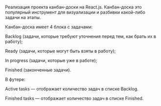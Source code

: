 Реализация проекта канбан-доски на React.js. Канбан-доска это популярный инструмент для визуализации и разбивки какой-либо задачи на этапы.

Канбан-доска имеет 4 блока с задачами:

Backlog (задачи, которые требуют уточнения перед тем, как брать их в работу);

Ready (задачи, которые могут быть взяты в работу);

In progress (задачи, которые уже в работе);

Finished (законченные задачи).

В футере:

Active tasks — отображает количество задач в списке Backlog.

Finished tasks — отображает количество задач в списке Finished.
